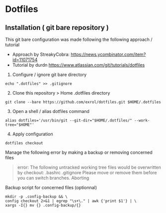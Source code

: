 # Dotfiles

## Installation ( git bare repository )

This git bare configuration was made following the following approach / tutorial

- Approach by StreakyCobra: https://news.ycombinator.com/item?id=11071754
- Tutorial by durdn https://www.atlassian.com/git/tutorials/dotfiles

1. Configure / ignore git bare directory
```
echo ".dotfiles" >> .gitignore
```
2. Clone this repository > Home .dotfiles directory 
```
git clone --bare https://github.com/exrol/dotfiles.git $HOME/.dotfiles
```

3. Open a shell / alias dotfiles command
```
alias dotfiles='/usr/bin/git --git-dir="$HOME/.dotfiles/" --work-tree="$HOME"'
```

4. Apply configuration
```
dotfiles checkout
```

Manage the following error by making a backup or removing concerned files

> error: The following untracked working tree files would be overwritten by checkout:
>     .bashrc
>     .gitignore
> Please move or remove them before you can switch branches.
> Aborting

Backup script for concerned files (optionnal)
```
mkdir -p .config-backup && \
config checkout 2>&1 | egrep "\s+\." | awk {'print $1'} | \
xargs -I{} mv {} .config-backup/{}
```
